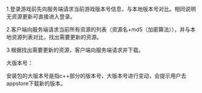 1.登录游戏前先向服务端请求当前游戏版本号信息，与本地版本号对比。相同说明无资源更新可直接进入登录。

2.客户端向服务端请求当前所有资源的列表（资源名+md5（加密算法）），并与本地资源列表对比，找出需要更新的资源。

3.根据找出需要更新的资源，客户端向服务端请求并下载。



大版本号：

安装包的大版本号是指c++部分的版本号，大版本号进行变动，会提示用户去appstore下载新的版本。

